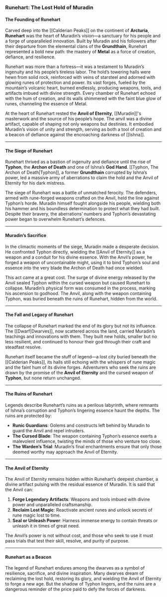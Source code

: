 ### **Runehart: The Lost Hold of Muradin**

#### **The Founding of Runehart**

Carved deep into the [[Calderian Peaks]] on the continent of **Arcturia**, **Runehart** was the heart of Muradin’s vision—a sanctuary for his people and a forge of unparalleled innovation. Built by Muradin and his followers after their departure from the elemental clans of the **Grundthain**, Runehart represented a bold new path: the mastery of **Metal** as a force of creation, defiance, and resilience.

Runehart was more than a fortress—it was a testament to Muradin’s ingenuity and his people’s tireless labor. The hold’s towering halls were hewn from solid rock, reinforced with veins of starsteel and adorned with glowing runes of protection and power. Its vast forges, fueled by the mountain’s volcanic heart, burned endlessly, producing weapons, tools, and artifacts imbued with divine strength. Every chamber of Runehart echoed with the hum of creation, and its walls shimmered with the faint blue glow of runes, channeling the essence of Metal.

At the heart of Runehart rested the **Anvil of Eternity**, [[Muradin]]'s masterwork and the source of his people’s hope. The anvil was a divine artifact, capable of shaping not only weapons but destinies. It embodied Muradin’s vision of unity and strength, serving as both a tool of creation and a beacon of defiance against the encroaching darkness of [[Ishna]].

---

#### **The Siege of Runehart**

Runehart thrived as a bastion of ingenuity and defiance until the rise of **Typhon**, the **Archon of Death** and one of Ishna’s **God Hand**. [[Typhon, The Archon of Death|Typhon]], a former **Grundthain** corrupted by Ishna’s power, led a massive army of aberrations to claim the hold and the Anvil of Eternity for his dark mistress.

The siege of Runehart was a battle of unmatched ferocity. The defenders, armed with rune-forged weapons crafted on the Anvil, held the line against Typhon’s horde. Muradin himself fought alongside his people, wielding both his hammer and his boundless determination to protect what they had built. Despite their bravery, the aberrations’ numbers and Typhon’s devastating power began to overwhelm Runehart’s defences.

---

#### **Muradin’s Sacrifice**

In the climactic moments of the siege, Muradin made a desperate decision. He confronted Typhon directly, wielding the [[Anvil of Eternity]] as a weapon and a conduit for his divine essence. With the Anvil’s power, he forged a weapon of uncontainable might, using it to bind Typhon’s soul and essence into the very blade the Archon of Death had once wielded.

This act came at a great cost. The surge of divine energy released by the Anvil sealed Typhon within the cursed weapon but caused Runehart to collapse. Muradin’s physical form was consumed in the process, marking his ascension to godhood. The Anvil, along with the weapon containing Typhon, was buried beneath the ruins of Runehart, hidden from the world.

---

#### **The Fall and Legacy of Runehart**

The collapse of Runehart marked the end of its glory but not its influence. The [[Dwarf|Dwarves]], now scattered across the land, carried Muradin’s teachings and innovations with them. They built new holds, smaller but no less resilient, and continued to honour their god through their craft and steadfast resolve.

Runehart itself became the stuff of legend—a lost city buried beneath the [[Calderian Peaks]], its halls still echoing with the whispers of rune magic and the faint hum of its divine forges. Adventurers who seek the ruins are drawn by the promise of the **Anvil of Eternity** and the cursed weapon of **Typhon**, but none return unchanged.

---

#### **The Ruins of Runehart**

Legends describe Runehart’s ruins as a perilous labyrinth, where remnants of Ishna’s corruption and Typhon’s lingering essence haunt the depths. The ruins are protected by:

- **Runic Guardians**: Golems and constructs left behind by Muradin to guard the Anvil and repel intruders.
- **The Cursed Blade**: The weapon containing Typhon’s essence exerts a malevolent influence, twisting the minds of those who venture too close.
- **The Warden’s Trial**: Muradin’s final enchantments ensure that only those deemed worthy may approach the Anvil of Eternity.

---

#### **The Anvil of Eternity**

The Anvil of Eternity remains hidden within Runehart’s deepest chamber, a divine artifact pulsing with the residual essence of Muradin. It is said that the Anvil can:

1. **Forge Legendary Artifacts**: Weapons and tools imbued with divine power and unparalleled craftsmanship.
2. **Reclaim Lost Magic**: Reactivate ancient runes and unlock secrets of rune magic lost to time.
3. **Seal or Unleash Power**: Harness immense energy to contain threats or unleash it in times of great need.

The Anvil’s power is not without cost, and those who seek to use it must pass trials that test their skill, resolve, and purity of purpose.

---

#### **Runehart as a Beacon**

The legend of Runehart endures among the dwarves as a symbol of resilience, sacrifice, and divine inspiration. Many dwarves dream of reclaiming the lost hold, restoring its glory, and wielding the Anvil of Eternity to forge a new age. But the shadow of Typhon lingers, and the ruins are a dangerous reminder of the price paid to defy the forces of darkness.
